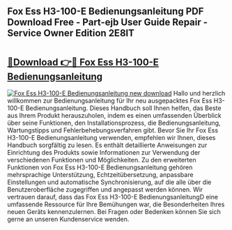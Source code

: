 ## Fox Ess H3-100-E Bedienungsanleitung PDF Download Free - Part-ejb User Guide Repair - Service Owner Edition 2E8lT

# <h2><a href="http://df50s4f.blite.top/?on=Fox+Ess+H3-100-E+Bedienungsanleitung">🔗Download 👉🔴 Fox Ess H3-100-E Bedienungsanleitung</a></h2>

[![Fox Ess H3-100-E Bedienungsanleitung new download](https://i.imgur.com/lujVjoI.png)](http://df50s4f.blite.top/?on=Fox+Ess+H3-100-E+Bedienungsanleitung)
Hallo und herzlich willkommen zur Bedienungsanleitung für Ihr neu ausgepacktes Fox Ess H3-100-E Bedienungsanleitung. Dieses Handbuch soll Ihnen helfen, das Beste aus Ihrem Produkt herauszuholen, indem es einen umfassenden Überblick über seine Funktionen, den Installationsprozess, die Bedienungsanleitung, Wartungstipps und Fehlerbehebungsverfahren gibt. Bevor Sie Ihr Fox Ess H3-100-E Bedienungsanleitung verwenden, empfehlen wir Ihnen, dieses Handbuch sorgfältig zu lesen. Es enthält detaillierte Anweisungen zur Einrichtung des Produkts sowie Informationen zur Verwendung der verschiedenen Funktionen und Möglichkeiten. Zu den erweiterten Funktionen von Fox Ess H3-100-E Bedienungsanleitung gehören mehrsprachige Unterstützung, Echtzeitübersetzung, anpassbare Einstellungen und automatische Synchronisierung, auf die alle über die Benutzeroberfläche zugegriffen und angepasst werden können. Wir vertrauen darauf, dass das Fox Ess H3-100-E BedienungsanleitungD eine umfassende Ressource für Ihre Bemühungen war, die Besonderheiten Ihres neuen Geräts kennenzulernen. Bei Fragen oder Bedenken können Sie sich gerne an unseren Kundenservice wenden.
